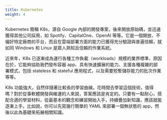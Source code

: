 ```yaml
---
title: Kubernetes
weight: 4
---
```


Kubernetes 簡稱 K8s，源自 Google 內部的開發專案，後來開放原始碼，並迅速獲得其他公司採用，如 Spotify、CapitalOne、OpenAI 等等。它是一個開放、不偏好特定廠商的平台，而且在雲端部署方面的能力已獲得充分驗證與普遍信賴，就如同 Windows 和 Linux 是眾人熟知且信賴的作業系統。

近來年，K8s 已逐漸成為運行各種工作負載（workloads）規模的業界標準，原因在於，它能夠協助我們發布容器 app、具有快速擴展的能力、支援各種複雜的部署模式，包括 stateless 和 stateful 應用程式，以及需要短暫儲存能力的批次作業等等。

K8s 功能強大，自然伴隨著比較長的學習曲線。花時間去學習這個技術，值得嗎？對於從事軟體開發與維運的人來說，答案應該是肯定的。只要有一點耐心，搭配合適的學習材料，從最基本的觀念和練習開始入手，持續疊加新知識，應該就能逐漸上手。比如說，你可以先寫幾行簡單的 YAML 來部署一個無狀態的 app，然後以此為基礎來拓展相關知識。